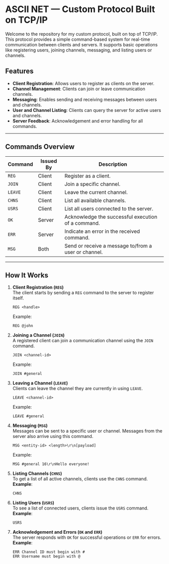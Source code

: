 # ASCII NET — Custom Protocol Built on TCP/IP

Welcome to the repository for my custom protocol, built on top of TCP/IP. This protocol provides a simple command-based system for real-time communication between clients and servers. It supports basic operations like registering users, joining channels, messaging, and listing users or channels.

## Features
- **Client Registration**: Allows users to register as clients on the server.
- **Channel Management**: Clients can join or leave communication channels.
- **Messaging**: Enables sending and receiving messages between users and channels.
- **User and Channel Listing**: Clients can query the server for active users and channels.
- **Server Feedback**: Acknowledgement and error handling for all commands.

---

## Commands Overview

| Command | Issued By | Description                                    |
|---------|-----------|------------------------------------------------|
| `REG`   | Client    | Register as a client.                         |
| `JOIN`  | Client    | Join a specific channel.                      |
| `LEAVE` | Client    | Leave the current channel.                    |
| `CHNS`  | Client    | List all available channels.                  |
| `USRS`  | Client    | List all users connected to the server.       |
| `OK`    | Server    | Acknowledge the successful execution of a command. |
| `ERR`   | Server    | Indicate an error in the received command.    |
| `MSG`   | Both      | Send or receive a message to/from a user or channel. |

---

## How It Works

1. **Client Registration (`REG`)**  
   The client starts by sending a `REG` command to the server to register itself.
    ```plaintext
   REG <handle>
    ```
   Example:  
   ```plaintext
   REG @john
2. **Joining a Channel (`JOIN`)**  
    A registered client can join a communication channel using the `JOIN` command.  
      ```plaintext
   JOIN <channel-id>
    ```
   Example:  
   ```plaintext
   JOIN #general
3. **Leaving a Channel (`LEAVE`)**  
    Clients can leave the channel they are currently in using `LEAVE`.  
    ```plaintext
   LEAVE <channel-id>
    ```
   Example:  
   ```plaintext
   LEAVE #general
4. **Messaging (`MSG`)**  
    Messages can be sent to a specific user or channel. Messages from the server also arrive using this command.  
      ```plaintext
   MSG <entity-id> <length>\r\n[payload]
    ```
   Example:  
   ```plaintext
   MSG #general 16\r\nHello everyone!
5. **Listing Channels (`CHNS`)**  
    To get a list of all active channels, clients use the `CHNS` command.  
    **Example**:  
    ```plaintext
    CHNS
    ```

6. **Listing Users (`USRS`)**  
    To see a list of connected users, clients issue the `USRS` command.  
    **Example**:  
    ```plaintext
    USRS
    ```

8. **Acknowledgement and Errors (`OK` and `ERR`)**  
    The server responds with `OK` for successful operations or `ERR` for errors.  
    **Example**:  
    ```plaintext
    ERR Channel ID must begin with #
    ERR Username must begin with @
    ```
